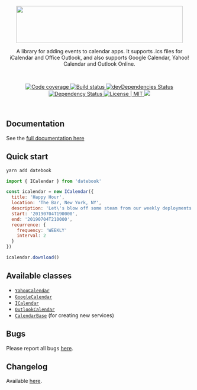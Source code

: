 <p align="center">
  <a href="#">
    <img src="https://raw.githubusercontent.com/jshor/datebook/master/docs/assets/logo.png" width="450" height="100" />
  </a>
</p>

<p align="center">A library for adding events to calendar apps. It supports .ics files for iCalendar and Office Outlook, and also supports Google Calendar, Yahoo! Calendar and Outlook Online.</p>

<br>

<p align="center">
  <a href="https://codecov.io/gh/jshor/datebook">
    <img src="https://img.shields.io/codecov/c/github/jshor/datebook.svg?style=flat-square"
         alt="Code coverage">
  </a>

  <a href="hhttps://travis-ci.org/jshor/datebook">
    <img src="https://img.shields.io/travis/jshor/datebook.svg?style=flat-square"
         alt="Build status">
  </a>

  <a href="https://david-dm.org/jshor/datebook#info=devDependencies">
    <img src="https://img.shields.io/david/jshor/datebook.svg?style=flat-square"
         alt="devDependencies Status">
  </a>

  <a href="https://david-dm.org/jshor/datebook#info=dependencies">
    <img src="https://img.shields.io/david/jshor/datebook.svg?style=flat-square"
         alt="Dependency Status">
  </a>

  <a href="LICENSE.md">
    <img src="http://img.shields.io/:license-MIT-blue.svg?style=flat-square"
         alt="License | MIT">
  </a>

  <a href="https://npmjs.com/packages/datebook">
    <img src="http://img.shields.io/npm/v/datebook.svg?style=flat-square" />
  </a>
</p>

<br>

## Documentation

See the [full documentation here]()

## Quick start

```sh
yarn add datebook
```

```js
import { ICalendar } from 'datebook'

const icalendar = new ICalendar({
  title: 'Happy Hour',
  location: 'The Bar, New York, NY',
  description: 'Let\'s blow off some steam from our weekly deployments to enjoy a tall cold one!',
  start: '20190704T190000',
  end: '20190704T210000',
  recurrence: {
    frequency: 'WEEKLY'
    interval: 2
  }
})

icalendar.download()
```

## Available classes

* [`YahooCalendar`]()
* [`GoogleCalendar`]()
* [`ICalendar`]()
* [`OutlookCalendar`]()
* [`CalendarBase`]() (for creating new services)

## Bugs

Please report all bugs [here](https://github.com/jshor/angular-addtocalendar/issues).

## Changelog

Available [here](https://github.com/jshor/angular-addtocalendar/blob/master/CHANGELOG.md).
